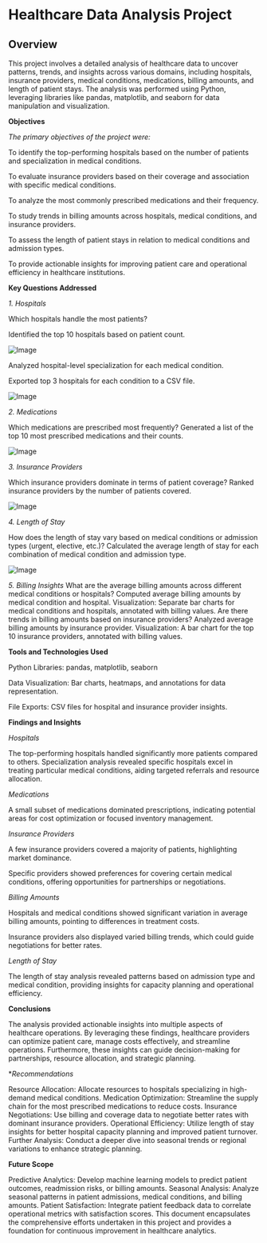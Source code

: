 # **Healthcare Data Analysis Project**

## **Overview**

This project involves a detailed analysis of healthcare data to uncover patterns, trends, and insights across various domains, including hospitals, insurance providers, medical conditions, medications, billing amounts, and length of patient stays. The analysis was performed using Python, leveraging libraries like pandas, matplotlib, and seaborn for data manipulation and visualization.

**Objectives**

*The primary objectives of the project were:*

To identify the top-performing hospitals based on the number of patients and specialization in medical conditions.

To evaluate insurance providers based on their coverage and association with specific medical conditions.

To analyze the most commonly prescribed medications and their frequency.

To study trends in billing amounts across hospitals, medical conditions, and insurance providers.

To assess the length of patient stays in relation to medical conditions and admission types.

To provide actionable insights for improving patient care and operational efficiency in healthcare institutions.

**Key Questions Addressed**

*1. Hospitals*

Which hospitals handle the most patients?

Identified the top 10 hospitals based on patient count.

![Image](https://github.com/user-attachments/assets/bf126cbc-719b-4653-8851-7af0a0f4129b)

Analyzed hospital-level specialization for each medical condition.

Exported top 3 hospitals for each condition to a CSV file.

![Image](https://github.com/user-attachments/assets/5d863b85-fa3c-4250-b547-8b3a426cfa0d)

*2. Medications*

Which medications are prescribed most frequently?
Generated a list of the top 10 most prescribed medications and their counts.

![Image](https://github.com/user-attachments/assets/6a7ae3d3-c1fa-404e-b2ef-e343b9f38f97)

*3. Insurance Providers*

Which insurance providers dominate in terms of patient coverage?
Ranked insurance providers by the number of patients covered.

![Image](https://github.com/user-attachments/assets/a432a3ec-19ff-40b4-a2dd-0e9356839841)

*4. Length of Stay*

How does the length of stay vary based on medical conditions or admission types (urgent, elective, etc.)?
Calculated the average length of stay for each combination of medical condition and admission type.

![Image](https://github.com/user-attachments/assets/28408549-68a2-4c70-bcca-a79ef8c5ea0c)

*5. Billing Insights*
What are the average billing amounts across different medical conditions or hospitals?
Computed average billing amounts by medical condition and hospital.
Visualization: Separate bar charts for medical conditions and hospitals, annotated with billing values.
Are there trends in billing amounts based on insurance providers?
Analyzed average billing amounts by insurance provider.
Visualization: A bar chart for the top 10 insurance providers, annotated with billing values.

**Tools and Technologies Used**

Python Libraries: pandas, matplotlib, seaborn

Data Visualization: Bar charts, heatmaps, and annotations for data representation.

File Exports: CSV files for hospital and insurance provider insights.

**Findings and Insights**

*Hospitals*

The top-performing hospitals handled significantly more patients compared to others.
Specialization analysis revealed specific hospitals excel in treating particular medical conditions, aiding targeted referrals and resource allocation.

*Medications*

A small subset of medications dominated prescriptions, indicating potential areas for cost optimization or focused inventory management.

*Insurance Providers*

A few insurance providers covered a majority of patients, highlighting market dominance.

Specific providers showed preferences for covering certain medical conditions, offering opportunities for partnerships or negotiations.

*Billing Amounts*

Hospitals and medical conditions showed significant variation in average billing amounts, pointing to differences in treatment costs.

Insurance providers also displayed varied billing trends, which could guide negotiations for better rates.

*Length of Stay*

The length of stay analysis revealed patterns based on admission type and medical condition, providing insights for capacity planning and operational efficiency.

**Conclusions**

The analysis provided actionable insights into multiple aspects of healthcare operations. By leveraging these findings, healthcare providers can optimize patient care, manage costs effectively, and streamline operations. Furthermore, these insights can guide decision-making for partnerships, resource allocation, and strategic planning.

**Recommendations*

Resource Allocation: Allocate resources to hospitals specializing in high-demand medical conditions.
Medication Optimization: Streamline the supply chain for the most prescribed medications to reduce costs.
Insurance Negotiations: Use billing and coverage data to negotiate better rates with dominant insurance providers.
Operational Efficiency: Utilize length of stay insights for better hospital capacity planning and improved patient turnover.
Further Analysis: Conduct a deeper dive into seasonal trends or regional variations to enhance strategic planning.

**Future Scope**

Predictive Analytics: Develop machine learning models to predict patient outcomes, readmission risks, or billing amounts.
Seasonal Analysis: Analyze seasonal patterns in patient admissions, medical conditions, and billing amounts.
Patient Satisfaction: Integrate patient feedback data to correlate operational metrics with satisfaction scores.
This document encapsulates the comprehensive efforts undertaken in this project and provides a foundation for continuous improvement in healthcare analytics.

